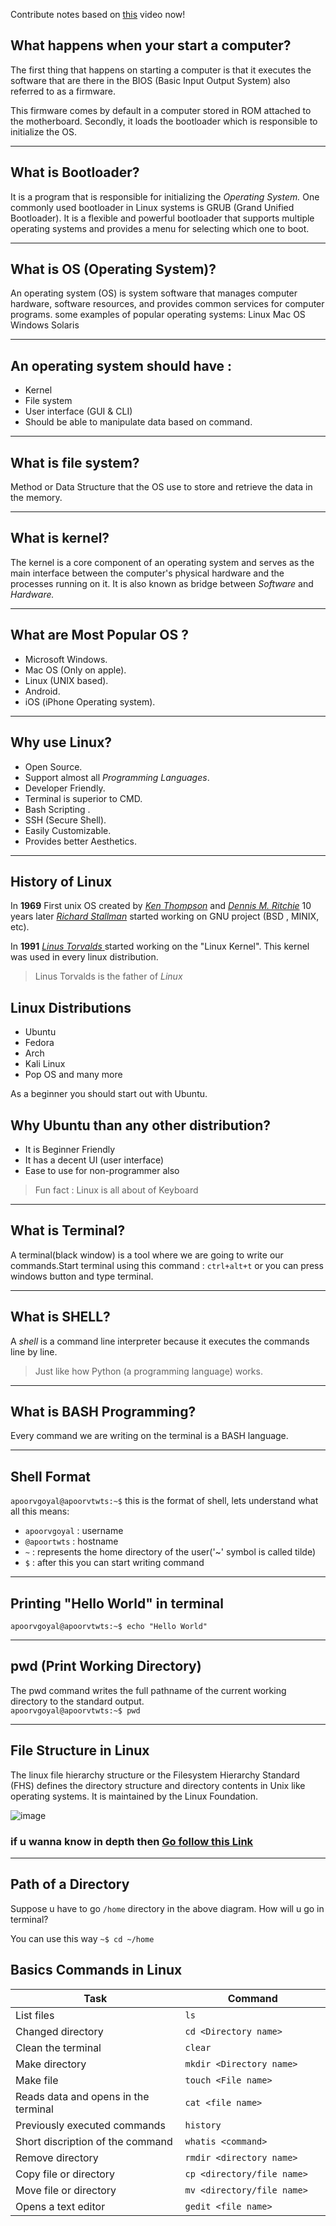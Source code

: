 Contribute notes based on [this](https://www.youtube.com/watch?v=Juo_0lpBMPY) video now!

## **What happens when your start a computer?**

The first thing that happens on starting a computer is that it executes the software that are there in the BIOS (Basic Input Output System) also referred to as a firmware.

This firmware comes by default in a computer stored in ROM attached to the motherboard. Secondly, it loads the bootloader which is responsible to initialize the OS.
___

## **What is Bootloader?**

It is a program that is responsible for initializing the *Operating System.*
One commonly used bootloader in Linux systems is GRUB (Grand Unified Bootloader). It is a flexible and powerful bootloader that supports multiple operating systems and provides a menu for selecting which one to boot.



___

 ## **What is OS (Operating System)?**
 
 An operating system (OS) is system software that manages computer hardware, software resources, and provides common services for computer programs. 
 some examples of popular operating systems:
 Linux
 Mac OS
 Windows
 Solaris


 
 ___
## **An operating system should have :**
 - Kernel
 - File system
 - User interface (GUI & CLI)
 - Should be able to manipulate data based on command.
 ___
 
## **What is file system?**

Method or Data Structure that the OS use to store and retrieve the data in the memory.

___

## **What is kernel?**
The kernel is a core component of an operating system and serves as the main interface between the computer's physical hardware and the processes running on it. 
It is also known as bridge between *Software* and *Hardware.*
___

## **What are Most Popular OS ?**
- Microsoft Windows.
- Mac OS (Only on apple).
- Linux (UNIX based).
- Android.
- iOS (iPhone Operating system).
___

## **Why use Linux?**
 - Open Source.
 - Support almost all *Programming Languages*.
 - Developer Friendly.
 - Terminal is superior to CMD.
 - Bash Scripting .
 - SSH (Secure Shell).
 - Easily Customizable.
 - Provides better Aesthetics.
 ___

  ## **History of Linux**
 
  In **1969** First unix OS created by <u>*Ken Thompson*</u> and <u>*Dennis M. Ritchie*</u>
  10 years later <u>*Richard Stallman*</u> started working on GNU project (BSD , MINIX, etc).

  In **1991** <u>*Linus Torvalds* </u>started working on the "Linux Kernel". This kernel was used in every linux distribution.

>Linus Torvalds is the father of *Linux*  


## **Linux Distributions** 
 - Ubuntu
 - Fedora
 - Arch
 - Kali Linux
 - Pop OS and many more

As a beginner you should start out with Ubuntu.

## **Why Ubuntu than any other distribution?**
- It is Beginner Friendly
- It has a decent UI (user interface)
- Ease to use for non-programmer also

>Fun fact : Linux is all about of Keyboard
___

## **What is Terminal?**

A terminal(black window) is a tool where we are going to write our commands.Start terminal using this command : `ctrl+alt+t` or you can press windows button and type terminal.
___
 
 ## **What is SHELL?**
 A *shell* is a command line interpreter because it executes the commands line by line. 
 
 >Just like how Python (a programming language) works.
 ___
 
 ## **What is BASH Programming?**
 
 Every command we are writing on the terminal is a BASH language.
 ___
 
 ## **Shell Format**
 `apoorvgoyal@apoorvtwts:~$`
  this is the format of shell, lets understand what all this means:
  
  - `apoorvgoyal` : username 
  - `@apoortwts` : hostname
  - `~` : represents the home directory of the user('~' symbol is called tilde)
  - `$` : after this you can start writing command
  ___
  
## **Printing "Hello World" in terminal**
 `apoorvgoyal@apoorvtwts:~$ echo "Hello World" `
 ___
  
## **pwd (Print Working Directory)**
 The pwd command writes the full pathname of the current working directory to the standard output.<br>
  `apoorvgoyal@apoorvtwts:~$ pwd`
  ___

 ## **File Structure in Linux**
 The linux file hierarchy structure or the Filesystem Hierarchy Standard (FHS) defines the directory structure and directory contents in Unix like operating systems. It is maintained by the Linux Foundation.
 
 ![image](https://www.linuxtrainingacademy.com/wp-content/uploads/2014/03/linux-folders.jpg)
 ### if u wanna know in depth then [Go follow this Link](https://www.geeksforgeeks.org/linux-file-hierarchy-structure/)

 ___
   
   
## **Path of a Directory**
Suppose u have to go `/home` directory in the above diagram. How will u go in terminal?

You can use this way `~$ cd ~/home`

## Basics Commands in Linux
|                Task                          |          Command                 |
|----------------------------------------------|----------------------------------|
|List files                                    |`ls`                              |
|Changed directory                             |`cd <Directory name> `            |
|Clean the terminal                            |`clear`                           |
|Make directory                                |`mkdir <Directory name>`          |
|Make file                                     |`touch <File name>`               |
|Reads data and opens in the terminal          |`cat <file name>`                 |
|Previously executed commands                  |`history`                         |
|Short discription of the command              |`whatis <command>`                |
|Remove directory                              |`rmdir <directory name>`          |
|Copy file or directory                        |`cp <directory/file name>`        |
|Move file or directory                        |`mv <directory/file name>    `    |
|Opens a text editor                           |`gedit <file name>`               |
